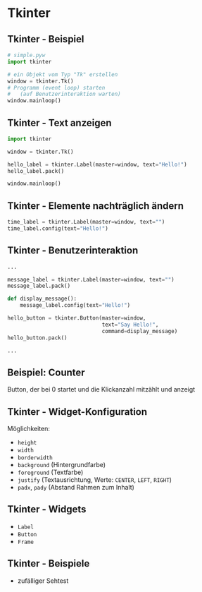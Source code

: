# Tkinter

## Tkinter - Beispiel

```py
# simple.pyw
import tkinter

# ein Objekt vom Typ "Tk" erstellen
window = tkinter.Tk()
# Programm (event loop) starten
#   (auf Benutzerinteraktion warten)
window.mainloop()
```

## Tkinter - Text anzeigen

```py
import tkinter

window = tkinter.Tk()

hello_label = tkinter.Label(master=window, text="Hello!")
hello_label.pack()

window.mainloop()
```

## Tkinter - Elemente nachträglich ändern

```py
time_label = tkinter.Label(master=window, text="")
time_label.config(text="Hello!")
```

## Tkinter - Benutzerinteraktion

```py
...

message_label = tkinter.Label(master=window, text="")
message_label.pack()

def display_message():
    message_label.config(text="Hello!")

hello_button = tkinter.Button(master=window,
                              text="Say Hello!",
                              command=display_message)
hello_button.pack()

...
```

## Beispiel: Counter

Button, der bei 0 startet und die Klickanzahl mitzählt und anzeigt

## Tkinter - Widget-Konfiguration

Möglichkeiten:

- `height`
- `width`
- `borderwidth`
- `background` (Hintergrundfarbe)
- `foreground` (Textfarbe)
- `justify` (Textausrichtung, Werte: `CENTER`, `LEFT`, `RIGHT`)
- `padx`, `pady` (Abstand Rahmen zum Inhalt)

## Tkinter - Widgets

- `Label`
- `Button`
- `Frame`

## Tkinter - Beispiele

- zufälliger Sehtest
